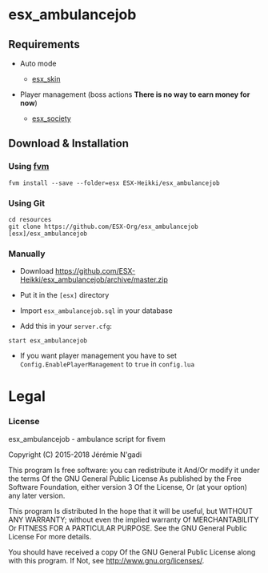 # esx_ambulancejob

## Requirements

* Auto mode
   - [esx_skin](https://github.com/ESX-Org/esx_skin)

* Player management (boss actions **There is no way to earn money for now**)
   - [esx_society](https://github.com/ESX-Org/esx_society)

## Download & Installation

### Using [fvm](https://github.com/qlaffont/fvm-installer)
```
fvm install --save --folder=esx ESX-Heikki/esx_ambulancejob
```

### Using Git
```
cd resources
git clone https://github.com/ESX-Org/esx_ambulancejob [esx]/esx_ambulancejob
```

### Manually
- Download https://github.com/ESX-Heikki/esx_ambulancejob/archive/master.zip
- Put it in the `[esx]` directory

- Import `esx_ambulancejob.sql` in your database
- Add this in your `server.cfg`:

```
start esx_ambulancejob
```
- If you want player management you have to set `Config.EnablePlayerManagement` to `true` in `config.lua`

# Legal
### License
esx_ambulancejob - ambulance script for fivem

Copyright (C) 2015-2018 Jérémie N'gadi

This program Is free software: you can redistribute it And/Or modify it under the terms Of the GNU General Public License As published by the Free Software Foundation, either version 3 Of the License, Or (at your option) any later version.

This program Is distributed In the hope that it will be useful, but WITHOUT ANY WARRANTY; without even the implied warranty Of MERCHANTABILITY Or FITNESS FOR A PARTICULAR PURPOSE. See the GNU General Public License For more details.

You should have received a copy Of the GNU General Public License along with this program. If Not, see http://www.gnu.org/licenses/.
